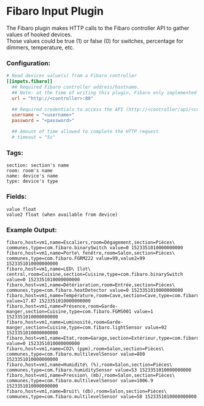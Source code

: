 # Fibaro Input Plugin

The Fibaro plugin makes HTTP calls to the Fibaro controller API to gather values of hooked devices.  
Those values could be true (1) or false (0) for switches, percentage for dimmers, temperature, etc.


### Configuration:

```toml
# Read devices value(s) from a Fibaro controller
[[inputs.fibaro]]
  ## Required Fibaro controller address/hostname.
  ## Note: at the time of writing this plugin, Fibaro only implemented http - no https available
  url = "http://<controller>:80"

  ## Required credentials to access the API (http://<controller/api/<component>)
  username = "<username>"
  password = "<password>"

  ## Amount of time allowed to complete the HTTP request
  # timeout = "5s"
```


### Tags:

	section: section's name
	room: room's name
	name: device's name
	type: device's type


### Fields:

	value float
	value2 float (when available from device)

### Example Output:

```
fibaro,host=vm1,name=Escaliers,room=Dégagement,section=Pièces\ communes,type=com.fibaro.binarySwitch value=0 1523351010000000000
fibaro,host=vm1,name=Porte\ fenêtre,room=Salon,section=Pièces\ communes,type=com.fibaro.FGRM222 value=99,value2=99 1523351010000000000
fibaro,host=vm1,name=LED\ îlot\ central,room=Cuisine,section=Cuisine,type=com.fibaro.binarySwitch value=0 1523351010000000000
fibaro,host=vm1,name=Détérioration,room=Entrée,section=Pièces\ communes,type=com.fibaro.heatDetector value=0 1523351010000000000
fibaro,host=vm1,name=Température,room=Cave,section=Cave,type=com.fibaro.temperatureSensor value=17.87 1523351010000000000
fibaro,host=vm1,name=Présence,room=Garde-manger,section=Cuisine,type=com.fibaro.FGMS001 value=1 1523351010000000000
fibaro,host=vm1,name=Luminosité,room=Garde-manger,section=Cuisine,type=com.fibaro.lightSensor value=92 1523351010000000000
fibaro,host=vm1,name=Etat,room=Garage,section=Extérieur,type=com.fibaro.doorSensor value=0 1523351010000000000
fibaro,host=vm1,name=CO2\ (ppm),room=Salon,section=Pièces\ communes,type=com.fibaro.multilevelSensor value=880 1523351010000000000
fibaro,host=vm1,name=Humidité\ (%),room=Salon,section=Pièces\ communes,type=com.fibaro.humiditySensor value=53 1523351010000000000
fibaro,host=vm1,name=Pression\ (mb),room=Salon,section=Pièces\ communes,type=com.fibaro.multilevelSensor value=1006.9 1523351010000000000
fibaro,host=vm1,name=Bruit\ (db),room=Salon,section=Pièces\ communes,type=com.fibaro.multilevelSensor value=58 1523351010000000000
```
